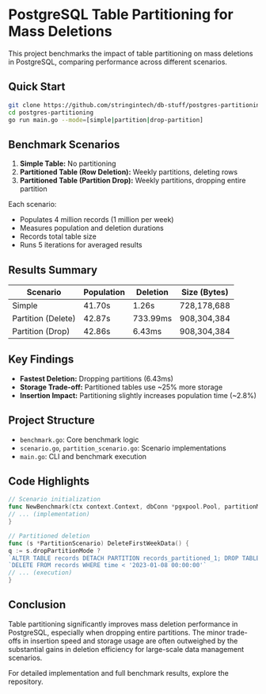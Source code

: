 # PostgreSQL Table Partitioning for Mass Deletions

This project benchmarks the impact of table partitioning on mass deletions in PostgreSQL, comparing performance across different scenarios.

## Quick Start

```bash
git clone https://github.com/stringintech/db-stuff/postgres-partitioning.git
cd postgres-partitioning
go run main.go --mode=[simple|partition|drop-partition]
```

## Benchmark Scenarios

1. **Simple Table:** No partitioning
2. **Partitioned Table (Row Deletion):** Weekly partitions, deleting rows
3. **Partitioned Table (Partition Drop):** Weekly partitions, dropping entire partition

Each scenario:
- Populates 4 million records (1 million per week)
- Measures population and deletion durations
- Records total table size
- Runs 5 iterations for averaged results

## Results Summary

| Scenario | Population | Deletion | Size (Bytes) |
|----------|------------|----------|--------------|
| Simple   | 41.70s     | 1.26s    | 728,178,688  |
| Partition (Delete) | 42.87s | 733.99ms | 908,304,384 |
| Partition (Drop)   | 42.86s | 6.43ms   | 908,304,384 |

## Key Findings

- **Fastest Deletion:** Dropping partitions (6.43ms)
- **Storage Trade-off:** Partitioned tables use ~25% more storage
- **Insertion Impact:** Partitioning slightly increases population time (~2.8%)

## Project Structure

- `benchmark.go`: Core benchmark logic
- `scenario.go`, `partition_scenario.go`: Scenario implementations
- `main.go`: CLI and benchmark execution

## Code Highlights

```go
// Scenario initialization
func NewBenchmark(ctx context.Context, dbConn *pgxpool.Pool, partitionMode ScenarioMode) *Benchmark {
// ... (implementation)
}

// Partitioned deletion
func (s *PartitionScenario) DeleteFirstWeekData() {
q := s.dropPartitionMode ?
`ALTER TABLE records DETACH PARTITION records_partitioned_1; DROP TABLE records_partitioned_1;` :
`DELETE FROM records WHERE time < '2023-01-08 00:00:00'`
// ... (execution)
}
```

## Conclusion

Table partitioning significantly improves mass deletion performance in PostgreSQL, especially when dropping entire partitions. The minor trade-offs in insertion speed and storage usage are often outweighed by the substantial gains in deletion efficiency for large-scale data management scenarios.

For detailed implementation and full benchmark results, explore the repository.